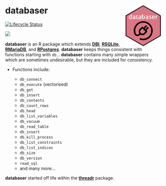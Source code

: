 # **databaser**  <a href='https://github.com/skgrange/databaser'><img src='man/figures/logo.png' align="right" height="131.5" /></a>

[![Lifecycle Status](https://img.shields.io/badge/lifecycle-maturing-blue.svg)](https://www.tidyverse.org/lifecycle/)

![](inst/extdata/images/icon_small.png)

**databaser** is an R package which extends [**DBI**](https://github.com/rstats-db/DBI), [**RSQLite**](https://github.com/r-dbi/RSQLite), [**RMariaDB**](https://github.com/r-dbi/RMariaDB), and [**RPostgres**](https://rpostgres.r-dbi.org/). **databaser**  keeps things consistent with functions starting with `db_`. **databaser** contains many simple wrappers which are sometimes undesirable, but they are included for consistency. 

  - Functions include: 
  
    - `db_connect`
    - `db_execute` (vectorised)
    - `db_get`
    - `db_insert`
    - `db_contents`
    - `db_count_rows`
    - `db_head`
    - `db_list_variables`
    - `db_vacuum`
    - `db_read_table`
    - `db_insert`
    - `db_kill_process`
    - `db_list_constraints`
    - `db_list_indices` 
    - `db_size`
    - `db_version`
    - `read_sql`
    - and many more...

**databaser** started off life within the [**threadr**](https://github.com/skgrange/threadr) package. 
